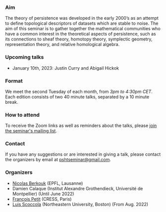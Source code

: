 ### Aim
The theory of persistence was developed in the early 2000’s as an attempt to define topological descriptors of datasets which are stable to noise.
The aim of this seminar is to gather together the mathematical communities who have a common interest in the theoretical aspects of persistence, such as its connections to sheaf theory, homotopy theory, symplectic geometry, representation theory, and relative homological algebra.


### Upcoming talks

- January 10th, 2023: Justin Curry and Abigail Hickok 


### Format
We meet the second Tuesday of each month, from *3pm to 4:30pm CET*.
Each edition consists of two 40 minute talks, separated by a 10 minute break.


### How to attend
To receive the Zoom links as well as reminders about the talks, please [join the seminar's mailing list](https://groups.google.com/g/psht-seminar).


### Contact
If you have any suggestions or are interested in giving a talk, please contact the organizers by email at [pshtseminar@gmail.com](mailto:pshtseminar@gmail.com).


### Organizers
- [Nicolas Berkouk](https://nberkouk.github.io/index.html) (EPFL, Lausanne)
- Damien Calaque (Institut Alexandre Grothendieck, Université de Montpellier) (Until June 2022)
- [François Petit](https://fpetit.org/) (CRESS, Paris)
- [Luis Scoccola](https://luisscoccola.github.io) (Northeastern University, Boston) (From Aug. 2022)
